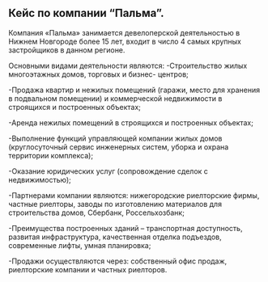 ## Кейс по компании “Пальма”.
Компания «Пальма» занимается девелоперской деятельностью в Нижнем Новгороде более 15 лет, входит в число 4 самых крупных застройщиков в данном регионе. 

Основными видами деятельности являются:
-Строительство жилых многоэтажных домов, торговых и бизнес-
центров;

-Продажа квартир и нежилых помещений (гаражи, место для 
хранения в подвальном помещении) и коммерческой недвижимости в 
строящихся и построенных объектах;

-Аренда нежилых помещений в строящихся и построенных 
объектах;

-Выполнение функций управляющей компании жилых домов 
(круглосуточный сервис инженерных систем, уборка и охрана территории 
комплекса);

-Оказание юридических услуг (сопровождение сделок с 
недвижимостью);

-Партнерами компании являются: нижегородские риелторские 
фирмы, частные риелторы, заводы по изготовлению материалов для 
строительства домов, Сбербанк, Россельхозбанк;

-Преимущества построенных зданий – транспортная доступность, 
развитая инфраструктура, качественная отделка подъездов, современные 
лифты, умная планировка;

-Продажи осуществляются через: собственный офис продаж, риелторские компании и частных риелторов.

